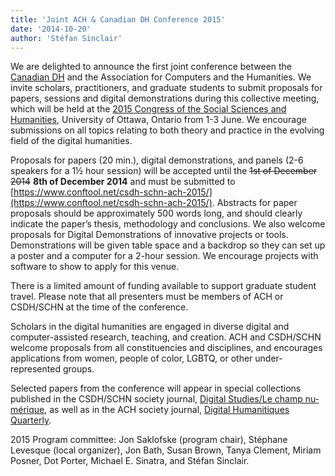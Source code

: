 ```yaml
---
title: 'Joint ACH & Canadian DH Conference 2015'
date: '2014-10-20'
author: 'Stéfan Sinclair'
---
```

We are delighted to announce the first joint conference between the [Canadian DH](CSHN-SCHN.org) and the Association for Computers and the Humanities. We invite scholars, practitioners, and graduate students to submit proposals for papers, sessions and digital demonstrations during this collective meeting, which will be held at the [2015 Congress of the Social Sciences and Humanities](congress2015.ca), University of Ottawa, Ontario from 1-3 June. We encourage submissions on all topics relating to both theory and practice in the evolving field of the digital humanities.

Proposals for papers (20 min.), digital demonstrations, and panels (2-6 speakers for a 1½ hour session) will be accepted until the <del>1st of December 2014</del> **8th of December 2014** and must be submitted to [https://www.conftool.net/csdh-schn-ach-2015/](https://www.conftool.net/csdh-schn-ach-2015/). Abstracts for paper proposals should be approximately 500 words long, and should clearly indicate the paper’s thesis, methodology and conclusions. We also welcome proposals for Digital Demonstrations of innovative projects or tools. Demonstrations will be given table space and a backdrop so they can set up a poster and a computer for a 2-hour session. We encourage projects with software to show to apply for this venue.

There is a limited amount of funding available to support graduate student travel. Please note that all presenters must be members of ACH or CSDH/SCHN at the time of the conference.

Scholars in the digital humanities are engaged in diverse digital and computer-assisted research, teaching, and creation. ACH and CSDH/SCHN welcome proposals from all constituencies and disciplines, and encourages applications from women, people of color, LGBTQ, or other under-represented groups.

Selected papers from the conference will appear in special collections published in the CSDH/SCHN society journal, [Digital Studies/<span lang="fr">Le champ numérique</span>](http://www.digitalstudies.org/), as well as in the ACH society journal, [Digital Humanitiques Quarterly](http://www.digitalhumanities.org/dhq/).

2015 Program committee: Jon Saklofske (program chair), Stéphane Levesque (local organizer), Jon Bath, Susan Brown, Tanya Clement, Miriam Posner, Dot Porter, Michael E. Sinatra, and Stéfan Sinclair.